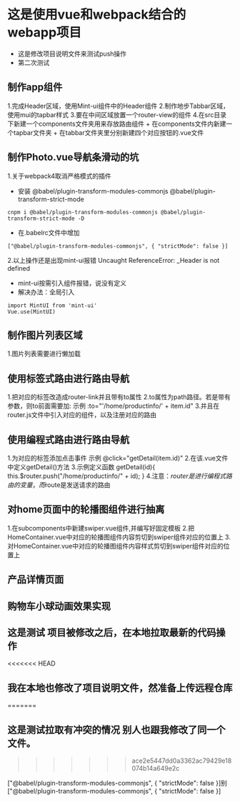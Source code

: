 # 这是使用vue和webpack结合的webapp项目
+ 这是修改项目说明文件来测试push操作
+ 第二次测试


## 制作app组件
 1.完成Header区域，使用Mint-ui组件中的Header组件
 2.制作地步Tabbar区域，使用mui的tapbar样式
 3.要在中间区域放置一个router-view的组件
 4.在src目录下新建一个components文件夹用来存放路由组件
    + 在components文件内新建一个tapbar文件夹
    + 在tabbar文件夹里分别新建四个对应按钮的.vue文件



## 制作Photo.vue导航条滑动的坑
1.关于webpack4取消严格模式的插件
   + 安装 @babel/plugin-transform-modules-commonjs @babel/plugin-transform-strict-mode
   ```
   cnpm i @babel/plugin-transform-modules-commonjs @babel/plugin-transform-strict-mode -D
   ```
   + 在.babelrc文件中增加
   ```
   ["@babel/plugin-transform-modules-commonjs", { "strictMode": false }]
   ```
2.以上操作还是出现mint-ui报错 Uncaught ReferenceError: _Header is not defined 
   + mint-ui按需引入组件报错，说没有定义
   + 解决办法：全局引入
   ```
   import MintUI from 'mint-ui'
   Vue.use(MintUI)
   ```
## 制作图片列表区域
   1.图片列表需要进行懒加载

## 使用标签式路由进行路由导航
   1.把对应的标签改造成router-link并且带有to属性
   2.to属性为path路径。若是带有参数，则to前面需要加: 示例 :to="'/home/productinfo/' + item.id"
   3.并且在router.js文件中引入对应的组件，以及注册对应的路由

## 使用编程式路由进行路由导航
   1.为对应的标签添加点击事件 示例 @click="getDetail(item.id)"
   2.在该.vue文件中定义getDetail()方法 
   3.示例定义函数
   getDetail(id){
      this.$router.push("/home/productinfo/" + id);
   }
   4.注意：$router是进行编程式路由的变量，而$route是发送请求的路由

## 对home页面中的轮播图组件进行抽离
   1.在subcomponents中新建swiper.vue组件,并编写好固定模板
   2.把HomeContainer.vue中对应的轮播图组件内容剪切到swiper组件对应的位置上
   3.对HomeContainer.vue中对应的轮播图组件内容样式剪切到swiper组件对应的位置上

## 产品详情页面

## 购物车小球动画效果实现




## 这是测试 项目被修改之后，在本地拉取最新的代码操作
<<<<<<< HEAD
## 我在本地也修改了项目说明文件，然准备上传远程仓库
=======
## 这是测试拉取有冲突的情况 别人也跟我修改了同一个文件。
>>>>>>> ace2e5447dd0a3362ac79429e18074b14a649e2c

   ["@babel/plugin-transform-modules-commonjs", { "strictMode": false }]别
   ["@babel/plugin-transform-modules-commonjs", { "strictMode": false }]
